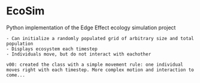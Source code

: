 # EcoSim
Python implementation of the Edge Effect ecology simulation project

	- Can initialize a randomly populated grid of arbitrary size and total population
	- Displays ecosystem each timestep
	- Individuals move, but do not interact with eachother

	v00: created the class with a simple movement rule: one individual moves right with each timestep. More complex motion and interaction to come...
